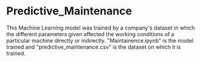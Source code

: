 # Predictive_Maintenance
This Machine Learning model was trained by  a company's dataset in which the different parameters given affected the working conditions of a particular machine directly or indirectly.
"Maintainence.ipynb" is the model trained and "predictive_maintenance.csv" is the dataset on which it is trained.
